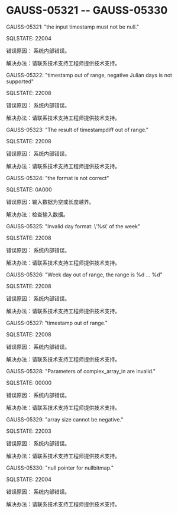 # GAUSS-05321 -- GAUSS-05330<a name="ZH-CN_TOPIC_0302073599"></a>

GAUSS-05321: "the input timestamp must not be null."

SQLSTATE: 22004

错误原因： 系统内部错误。

解决办法：请联系技术支持工程师提供技术支持。

GAUSS-05322: "timestamp out of range, negative Julian days is not supported"

SQLSTATE: 22008

错误原因： 系统内部错误。

解决办法：请联系技术支持工程师提供技术支持。

GAUSS-05323: "The result of timestampdiff out of range."

SQLSTATE: 22008

错误原因： 系统内部错误。

解决办法：请联系技术支持工程师提供技术支持。

GAUSS-05324: "the format is not correct"

SQLSTATE: 0A000

错误原因：输入数据为空或长度越界。

解决办法：检查输入数据。

GAUSS-05325: "Invalid day format: \\'%s\\' of the week"

SQLSTATE: 22008

错误原因： 系统内部错误。

解决办法：请联系技术支持工程师提供技术支持。

GAUSS-05326: "Week day out of range, the range is %d ... %d"

SQLSTATE: 22008

错误原因： 系统内部错误。

解决办法：请联系技术支持工程师提供技术支持。

GAUSS-05327: "timestamp out of range."

SQLSTATE: 22008

错误原因： 系统内部错误。

解决办法：请联系技术支持工程师提供技术支持。

GAUSS-05328: "Parameters of complex\_array\_in are invalid."

SQLSTATE: 00000

错误原因： 系统内部错误。

解决办法：请联系技术支持工程师提供技术支持。

GAUSS-05329: "array size cannot be negative."

SQLSTATE: 22003

错误原因： 系统内部错误。

解决办法：请联系技术支持工程师提供技术支持。

GAUSS-05330: "null pointer for nullbitmap."

SQLSTATE: 22004

错误原因： 系统内部错误。

解决办法：请联系技术支持工程师提供技术支持。
